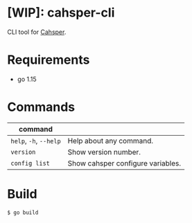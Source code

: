 # [WIP]: cahsper-cli

CLI tool for [Cahsper](https://github.com/YoshinoriN/cahsper).

# Requirements

* go 1.15

# Commands

|command||
|---|---|
|`help`, `-h`, `--help`|Help about any command.|
|`version`|Show version number.|
|`config list`|Show cahsper configure variables.|

# Build

```sh
$ go build
```

